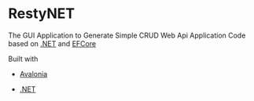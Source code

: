 # RestyNET
The GUI Application to Generate Simple CRUD Web Api Application Code based on [.NET](https://dotnet.microsoft.com/en-us/) and [EFCore](https://docs.microsoft.com/ko-kr/ef/)

Built with 

* [Avalonia](http://avaloniaui.net/)

* [.NET](https://dotnet.microsoft.com/en-us/)
